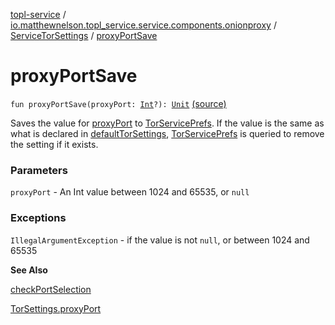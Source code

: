 [topl-service](../../index.md) / [io.matthewnelson.topl_service.service.components.onionproxy](../index.md) / [ServiceTorSettings](index.md) / [proxyPortSave](./proxy-port-save.md)

# proxyPortSave

`fun proxyPortSave(proxyPort: `[`Int`](https://kotlinlang.org/api/latest/jvm/stdlib/kotlin/-int/index.html)`?): `[`Unit`](https://kotlinlang.org/api/latest/jvm/stdlib/kotlin/-unit/index.html) [(source)](https://github.com/05nelsonm/TorOnionProxyLibrary-Android/blob/master/topl-service/src/main/java/io/matthewnelson/topl_service/service/components/onionproxy/ServiceTorSettings.kt#L366)

Saves the value for [proxyPort](proxy-port-save.md#io.matthewnelson.topl_service.service.components.onionproxy.ServiceTorSettings$proxyPortSave(kotlin.Int)/proxyPort) to [TorServicePrefs](../../io.matthewnelson.topl_service.prefs/-tor-service-prefs/index.md). If the value is the same as what is
declared in [defaultTorSettings](default-tor-settings.md), [TorServicePrefs](../../io.matthewnelson.topl_service.prefs/-tor-service-prefs/index.md) is queried to remove the setting if
it exists.

### Parameters

`proxyPort` - An Int value between 1024 and 65535, or `null`

### Exceptions

`IllegalArgumentException` - if the value is not `null`, or between 1024 and 65535

**See Also**

[checkPortSelection](#)

[TorSettings.proxyPort](../../..//topl-core-base/io.matthewnelson.topl_core_base/-tor-settings/proxy-port.md)

